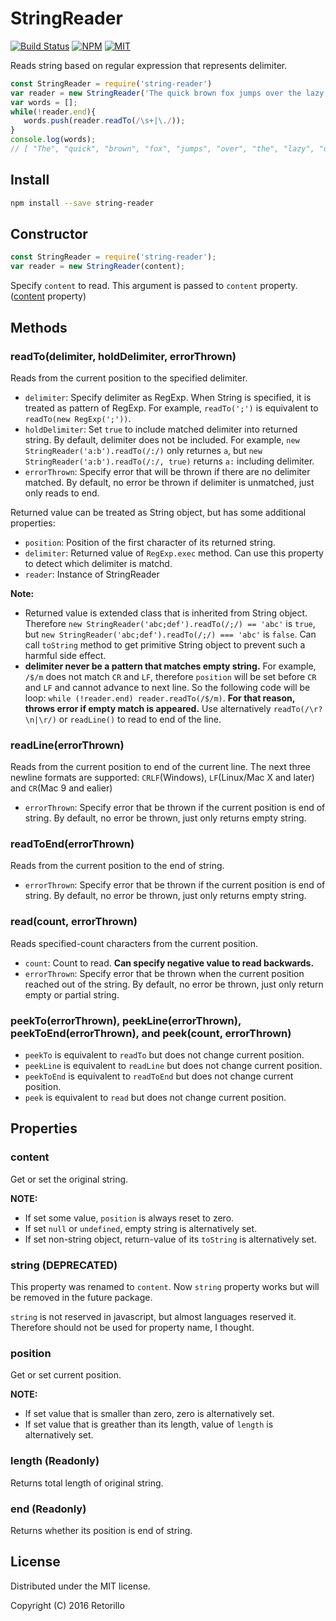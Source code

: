 # StringReader

[![Build Status](https://travis-ci.org/retorillo/string-reader.svg?branch=master)](https://travis-ci.org/retorillo/string-reader)
[![NPM](https://img.shields.io/npm/v/string-reader.svg)](https://www.npmjs.com/package/string-reader)
[![MIT](https://img.shields.io/badge/license-MIT-blue.svg)](https://opensource.org/licenses/MIT)

Reads string based on regular expression that represents delimiter.

```javascript
const StringReader = require('string-reader')
var reader = new StringReader('The quick brown fox jumps over the lazy dog.');
var words = [];
while(!reader.end){
   words.push(reader.readTo(/\s+|\./));
}
console.log(words);
// [ "The", "quick", "brown", "fox", "jumps", "over", "the", "lazy", "dog" ]
```

## Install

```bash
npm install --save string-reader
```

## Constructor

```javascript
const StringReader = require('string-reader');
var reader = new StringReader(content);
```

Specify `content` to read. This argument is passed to `content` property. ([content](#content) property)

## Methods

### readTo(delimiter, holdDelimiter, errorThrown)

Reads from the current position to the specified delimiter.

- `delimiter`: Specify delimiter as RegExp. When String is specified, it is
  treated as pattern of RegExp. For example, `readTo(';')` is equivalent to
  `readTo(new RegExp(';'))`.
- `holdDelimiter`: Set `true` to include matched delimiter into returned string.
  By default, delimiter does not be included. For example,
  `new StringReader('a:b').readTo(/:/)` only returnes `a`, but
  `new StringReader('a:b').readTo(/:/, true)` returns `a:` including delimiter.
- `errorThrown`: Specify error that will be thrown if there are no delimiter
  matched. By default, no error be thrown if delimiter is unmatched, just only
  reads to end.

Returned value can be treated as String object, but has some additional properties:

- `position`: Position of the first character of its returned string.
- `delimiter`: Returned value of `RegExp.exec` method. Can use this property to
  detect which delimiter is matchd.
- `reader`: Instance of StringReader

**Note:**

- Returned value is extended class that is inherited from String object.
  Therefore `new StringReader('abc;def').readTo(/;/) == 'abc'` is `true`, but `new
  StringReader('abc;def').readTo(/;/) === 'abc'` is `false`.  Can call
  `toString` method to get primitive String object to prevent such a harmful
  side effect.
- **delimiter never be a pattern that matches empty string.** For example,
  `/$/m` does not match `CR` and `LF`, therefore `position` will be set before
  `CR` and `LF` and cannot advance to next line. So the following code will be
  loop: `while (!reader.end) reader.readTo(/$/m)`. **For that reason, throws
  error if empty match is appeared.** Use alternatively `readTo(/\r?\n|\r/)` or
  `readLine()` to read to end of the line.


### readLine(errorThrown)

Reads from the current position to end of the current line.
The next three newline formats are supported:
`CRLF`(Windows), `LF`(Linux/Mac X and later) and `CR`(Mac 9 and ealier)

- `errorThrown`: Specify error that be thrown if the current position is end of
  string. By default, no error be thrown, just only returns empty string.

### readToEnd(errorThrown)

Reads from the current position to the end of string.

- `errorThrown`: Specify error that be thrown if the current position is end of
  string. By default, no error be thrown, just only returns empty string.

### read(count, errorThrown)

Reads specified-count characters from the current position.

- `count`: Count to read. **Can specify negative value to read backwards.**
- `errorThrown`: Specify error that be thrown when the current position reached out
  of the string. By default, no error be thrown, just only return empty or
  partial string.

### peekTo(errorThrown), peekLine(errorThrown), peekToEnd(errorThrown), and peek(count, errorThrown)

- `peekTo` is equivalent to `readTo` but does not change current position.
- `peekLine` is equivalent to `readLine` but does not change current position.
- `peekToEnd` is equivalent to `readToEnd` but does not change current position.
- `peek` is equivalent to `read` but does not change current position.

## Properties

### content

Get or set the original string.

**NOTE:**

- If set some value, `position` is always reset to zero.
- If set `null` or `undefined`, empty string is alternatively set.
- If set non-string object, return-value of its `toString` is alternatively set.

### string (DEPRECATED)

This property was renamed to `content`.
Now `string` property works but will be removed in the future package.

`string` is not reserved in javascript, but almost languages reserved it.
Therefore should not be used for property name, I thought.

### position

Get or set current position.

**NOTE:**

- If set value that is smaller than zero, zero is alternatively set.
- If set value that is greather than its length, value of `length` is
  alternatively set.

### length (Readonly)

Returns total length of original string.

### end (Readonly)

Returns whether its position is end of string.

## License

Distributed under the MIT license.

Copyright (C) 2016 Retorillo

